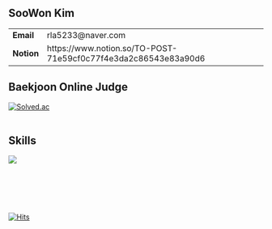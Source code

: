 ## SooWon Kim

<table>
  <tr>
    <td><b>Email</b></td>
    <td>rla5233@naver.com</td>
    
  </tr>
  <tr>
    <td><b>Notion</b></td>
    <td>https://www.notion.so/TO-POST-71e59cf0c77f4e3da2c86543e83a90d6</td>
    
  </tr>
</table>

## Baekjoon Online Judge
[![Solved.ac](http://mazassumnida.wtf/api/generate_badge?boj=rla5233)](https://solved.ac/rla5233)
<br></br>

## Skills
<img src= "https://img.shields.io/badge/-C++-00599C?logo=c%2B%2B&style=flat"/>


<br></br>
---
[![Hits](https://hits.seeyoufarm.com/api/count/incr/badge.svg?url=https%3A%2F%2Fgithub.com%2Frla5233&count_bg=%2379C83D&title_bg=%23555555&icon=&icon_color=%23E7E7E7&title=hits&edge_flat=false)](https://hits.seeyoufarm.com)
